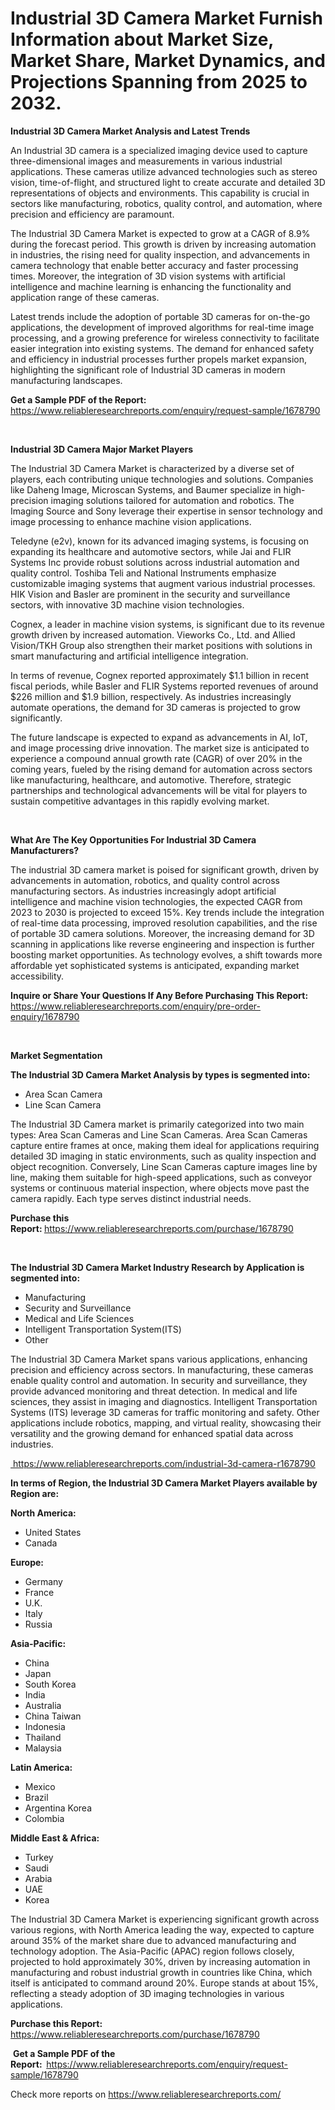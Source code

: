 <p><h1>Industrial 3D Camera Market Furnish Information about Market Size, Market Share, Market Dynamics, and Projections Spanning from 2025 to 2032.</h1></p><p><strong>Industrial 3D Camera Market Analysis and Latest Trends</strong></p>
<p><p>An Industrial 3D camera is a specialized imaging device used to capture three-dimensional images and measurements in various industrial applications. These cameras utilize advanced technologies such as stereo vision, time-of-flight, and structured light to create accurate and detailed 3D representations of objects and environments. This capability is crucial in sectors like manufacturing, robotics, quality control, and automation, where precision and efficiency are paramount.</p><p>The Industrial 3D Camera Market is expected to grow at a CAGR of 8.9% during the forecast period. This growth is driven by increasing automation in industries, the rising need for quality inspection, and advancements in camera technology that enable better accuracy and faster processing times. Moreover, the integration of 3D vision systems with artificial intelligence and machine learning is enhancing the functionality and application range of these cameras.</p><p>Latest trends include the adoption of portable 3D cameras for on-the-go applications, the development of improved algorithms for real-time image processing, and a growing preference for wireless connectivity to facilitate easier integration into existing systems. The demand for enhanced safety and efficiency in industrial processes further propels market expansion, highlighting the significant role of Industrial 3D cameras in modern manufacturing landscapes.</p></p>
<p><strong>Get a Sample PDF of the Report:&nbsp;</strong> <a href="https://www.reliableresearchreports.com/enquiry/request-sample/1678790?utm_campaign=3079&utm_medium=2&utm_source=Github&utm_content=ia&utm_term=10042025&utm_id=industrial-3d-camera">https://www.reliableresearchreports.com/enquiry/request-sample/1678790</a></p>
<p>&nbsp;</p>
<p><strong>Industrial 3D Camera Major Market Players</strong></p>
<p><p>The Industrial 3D Camera Market is characterized by a diverse set of players, each contributing unique technologies and solutions. Companies like Daheng Image, Microscan Systems, and Baumer specialize in high-precision imaging solutions tailored for automation and robotics. The Imaging Source and Sony leverage their expertise in sensor technology and image processing to enhance machine vision applications.</p><p>Teledyne (e2v), known for its advanced imaging systems, is focusing on expanding its healthcare and automotive sectors, while Jai and FLIR Systems Inc provide robust solutions across industrial automation and quality control. Toshiba Teli and National Instruments emphasize customizable imaging systems that augment various industrial processes. HIK Vision and Basler are prominent in the security and surveillance sectors, with innovative 3D machine vision technologies.</p><p>Cognex, a leader in machine vision systems, is significant due to its revenue growth driven by increased automation. Vieworks Co., Ltd. and Allied Vision/TKH Group also strengthen their market positions with solutions in smart manufacturing and artificial intelligence integration.</p><p>In terms of revenue, Cognex reported approximately $1.1 billion in recent fiscal periods, while Basler and FLIR Systems reported revenues of around $226 million and $1.9 billion, respectively. As industries increasingly automate operations, the demand for 3D cameras is projected to grow significantly.</p><p>The future landscape is expected to expand as advancements in AI, IoT, and image processing drive innovation. The market size is anticipated to experience a compound annual growth rate (CAGR) of over 20% in the coming years, fueled by the rising demand for automation across sectors like manufacturing, healthcare, and automotive. Therefore, strategic partnerships and technological advancements will be vital for players to sustain competitive advantages in this rapidly evolving market.</p></p>
<p>&nbsp;</p>
<p><strong>What Are The Key Opportunities For Industrial 3D Camera Manufacturers?</strong></p>
<p><p>The industrial 3D camera market is poised for significant growth, driven by advancements in automation, robotics, and quality control across manufacturing sectors. As industries increasingly adopt artificial intelligence and machine vision technologies, the expected CAGR from 2023 to 2030 is projected to exceed 15%. Key trends include the integration of real-time data processing, improved resolution capabilities, and the rise of portable 3D camera solutions. Moreover, the increasing demand for 3D scanning in applications like reverse engineering and inspection is further boosting market opportunities. As technology evolves, a shift towards more affordable yet sophisticated systems is anticipated, expanding market accessibility.</p></p>
<p><strong>Inquire or Share Your Questions If Any Before Purchasing This Report:</strong> <a href="https://www.reliableresearchreports.com/enquiry/pre-order-enquiry/1678790?utm_campaign=3079&utm_medium=2&utm_source=Github&utm_content=ia&utm_term=10042025&utm_id=industrial-3d-camera">https://www.reliableresearchreports.com/enquiry/pre-order-enquiry/1678790</a></p>
<p>&nbsp;</p>
<p><strong>Market Segmentation</strong></p>
<p><strong>The Industrial 3D Camera Market Analysis by types is segmented into:</strong></p>
<p><ul><li>Area Scan Camera</li><li>Line Scan Camera</li></ul></p>
<p><p>The Industrial 3D Camera market is primarily categorized into two main types: Area Scan Cameras and Line Scan Cameras. Area Scan Cameras capture entire frames at once, making them ideal for applications requiring detailed 3D imaging in static environments, such as quality inspection and object recognition. Conversely, Line Scan Cameras capture images line by line, making them suitable for high-speed applications, such as conveyor systems or continuous material inspection, where objects move past the camera rapidly. Each type serves distinct industrial needs.</p></p>
<p><strong>Purchase this Report:&nbsp;</strong><a href="https://www.reliableresearchreports.com/purchase/1678790?utm_campaign=3079&utm_medium=2&utm_source=Github&utm_content=ia&utm_term=10042025&utm_id=industrial-3d-camera">https://www.reliableresearchreports.com/purchase/1678790</a></p>
<p>&nbsp;</p>
<p><strong>The Industrial 3D Camera Market Industry Research by Application is segmented into:</strong></p>
<p><ul><li>Manufacturing</li><li>Security and Surveillance</li><li>Medical and Life Sciences</li><li>Intelligent Transportation System(ITS)</li><li>Other</li></ul></p>
<p><p>The Industrial 3D Camera Market spans various applications, enhancing precision and efficiency across sectors. In manufacturing, these cameras enable quality control and automation. In security and surveillance, they provide advanced monitoring and threat detection. In medical and life sciences, they assist in imaging and diagnostics. Intelligent Transportation Systems (ITS) leverage 3D cameras for traffic monitoring and safety. Other applications include robotics, mapping, and virtual reality, showcasing their versatility and the growing demand for enhanced spatial data across industries.</p></p>
<p><a href="https://www.reliableresearchreports.com/industrial-3d-camera-r1678790?utm_campaign=3079&utm_medium=2&utm_source=Github&utm_content=ia&utm_term=10042025&utm_id=industrial-3d-camera">&nbsp;https://www.reliableresearchreports.com/industrial-3d-camera-r1678790</a></p>
<p><strong>In terms of Region, the Industrial 3D Camera Market Players available by Region are:</strong></p>
<p>
    <p> <strong> North America: </strong>
        <ul>
            <li>United States</li>
            <li>Canada</li>
        </ul>
        </p> 
    <p> <strong> Europe: </strong>
        <ul>
            <li>Germany</li>
            <li>France</li>
            <li>U.K.</li>
            <li>Italy</li>
            <li>Russia</li>
        </ul>
        </p> 
    <p> <strong> Asia-Pacific: </strong>
        <ul>
            <li>China</li>
            <li>Japan</li>
            <li>South Korea</li>
            <li>India</li>
            <li>Australia</li>
            <li>China Taiwan</li>
            <li>Indonesia</li>
            <li>Thailand</li>
            <li>Malaysia</li>
        </ul>
        </p> 
    <p> <strong> Latin America: </strong>
        <ul>
            <li>Mexico</li>
            <li>Brazil</li>
            <li>Argentina Korea</li>
            <li>Colombia</li>
        </ul>
        </p> 
    <p> <strong> Middle East & Africa: </strong>
        <ul>
            <li>Turkey</li>
            <li>Saudi</li>
            <li>Arabia</li>
            <li>UAE</li>
            <li>Korea</li>
        </ul>
    </p>
    </p>
<p><p>The Industrial 3D Camera Market is experiencing significant growth across various regions, with North America leading the way, expected to capture around 35% of the market share due to advanced manufacturing and technology adoption. The Asia-Pacific (APAC) region follows closely, projected to hold approximately 30%, driven by increasing automation in manufacturing and robust industrial growth in countries like China, which itself is anticipated to command around 20%. Europe stands at about 15%, reflecting a steady adoption of 3D imaging technologies in various applications.</p></p>
<p><strong>Purchase this Report: </strong><a href="https://www.reliableresearchreports.com/purchase/1678790?utm_campaign=3079&utm_medium=2&utm_source=Github&utm_content=ia&utm_term=10042025&utm_id=industrial-3d-camera">https://www.reliableresearchreports.com/purchase/1678790</a></p>
<p>&nbsp;<strong>Get a Sample PDF of the Report:&nbsp;&nbsp;</strong><a href="https://www.reliableresearchreports.com/enquiry/request-sample/1678790?utm_campaign=3079&utm_medium=2&utm_source=Github&utm_content=ia&utm_term=10042025&utm_id=industrial-3d-camera">https://www.reliableresearchreports.com/enquiry/request-sample/1678790</a></p>
<p><strong></strong></p>
<p>Check more reports on <a href="https://www.reliableresearchreports.com/?utm_campaign=3079&utm_medium=2&utm_source=Github&utm_content=ia&utm_term=10042025&utm_id=industrial-3d-camera">https://www.reliableresearchreports.com/</a></p>
